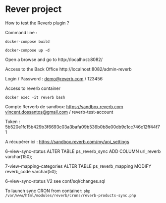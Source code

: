 # Rever project

How to test the Reverb plugin ?

Command line :

<code>docker-compose build</code>

<code>docker-compose up -d</code>

Open a browse and go to http://localhost:8082/

Access to the Back Office http://localhost:8082/admin-reverb

Login / Password : demo@reverb.com / 123456

Access to reverb container

<code>docker exec -it reverb bash</code>

Compte Rerverb de sandbox:
https://sandbox.reverb.com
vincent.dossantos@gmail.com / reverb-test-account

Token : 5b520e1fc15b429b3f6693c03a3bafa09b536b0b8e00db9c1cc746c12ff44f71

A récupérer ici : https://sandbox.reverb.com/my/api_settings

6-view-sync-status
ALTER TABLE ps_reverb_sync ADD COLUMN url_reverb varchar(150);

7-view-mapping-categories
ALTER TABLE ps_reverb_mapping MODIFY reverb_code varchar(50);

6-view-sync-status V2
see conf/sql/changes.sql

To launch sync CRON from container:
<code>php /var/www/html/modules/reverb/crons/reverb-products-sync.php</code>